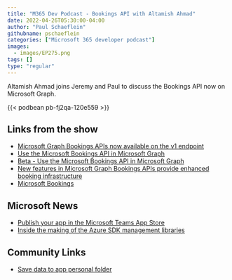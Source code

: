 ```yaml
---
title: "M365 Dev Podcast - Bookings API with Altamish Ahmad"
date: 2022-04-26T05:30:00-04:00
author: "Paul Schaeflein"
githubname: pschaeflein
categories: ["Microsoft 365 developer podcast"]
images:
  - images/EP275.png
tags: []
type: "regular"
---
```


Altamish Ahmad joins Jeremy and Paul to discuss the Bookings API now on Microsoft Graph.

{{< podbean pb-fj2qa-120e559 >}}

## Links from the show

* [Microsoft Graph Bookings APIs now available on the v1 endpoint](https://devblogs.microsoft.com/microsoft365dev/microsoft-graph-bookings-apis-now-available-on-the-v1-endpoint/?WT.mc_id=M365-MVP-4025164)
* [Use the Microsoft Bookings API in Microsoft Graph](https://learn.microsoft.com/graph/api/resources/booking-api-overview?view=graph-rest-1.0&viewFallbackFrom=graph-rest-1.0%3FWT.mc_id%3DM365-MVP-4025164)
* [Beta - Use the Microsoft Bookings API in Microsoft Graph](https://learn.microsoft.com/graph/api/resources/booking-api-overview?view=graph-rest-1.0&viewFallbackFrom=graph-rest-beta%3FWT.mc_id%3DM365-MVP-4025164)
* [New features in Microsoft Graph Bookings APIs provide enhanced booking infrastructure](https://devblogs.microsoft.com/microsoft365dev/new-features-in-microsoft-graph-bookings-apis-provide-enhanced-booking-infrastructure/?WT.mc_id=M365-MVP-4025164)
* [Microsoft Bookings](https://learn.microsoft.com/microsoft-365/bookings/bookings-overview?view=o365-worldwide&viewFallbackFrom=o365-worldwide%3FWT.mc_id%3DM365-MVP-4025164)

## Microsoft News

* [Publish your app in the Microsoft Teams App Store](https://www.youtube.com/watch?v=IQf2Zs9Mob8)
* [Inside the making of the Azure SDK management libraries](https://devblogs.microsoft.com/azure-sdk/inside-the-making-of-the-azure-sdk-management-libraries/?WT.mc_id=M365-MVP-4025164)

## Community Links

* [Save data to app personal folder](https://pnp.github.io/blog/post/save-data-to-app-personal-folder/)

